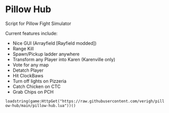 # Pillow Hub
Script for Pillow Fight Simulator

Current features include:
- Nice GUI (Arrayfield [Rayfield modded])
- Range Kill
- Spawn/Pickup ladder anywhere
- Transform any Player into Karen (Karenville only)
- Vote for any map
- Detatch Player
- Hit ClockBaws
- Turn off lights on Pizzeria
- Catch Chicken on CTC
- Grab Chips on PCH

`loadstring(game:HttpGet("https://raw.githubusercontent.com/verigh/pillow-hub/main/pillow-hub.lua"))()`
